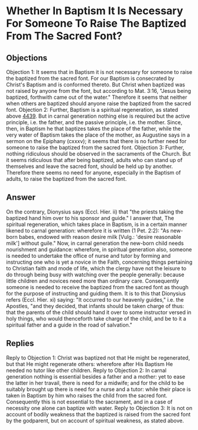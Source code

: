 # Whether In Baptism It Is Necessary For Someone To Raise The Baptized From The Sacred Font?
## Objections
Objection 1: It seems that in Baptism it is not necessary for someone to raise the baptized from the sacred font. For our Baptism is consecrated by Christ's Baptism and is conformed thereto. But Christ when baptized was not raised by anyone from the font, but according to Mat. 3:16, "Jesus being baptized, forthwith came out of the water." Therefore it seems that neither when others are baptized should anyone raise the baptized from the sacred font.
Objection 2: Further, Baptism is a spiritual regeneration, as stated above [4439](A[3]). But in carnal generation nothing else is required but the active principle, i.e. the father, and the passive principle, i.e. the mother. Since, then, in Baptism he that baptizes takes the place of the father, while the very water of Baptism takes the place of the mother, as Augustine says in a sermon on the Epiphany (cxxxv); it seems that there is no further need for someone to raise the baptized from the sacred font.
Objection 3: Further, nothing ridiculous should be observed in the sacraments of the Church. But it seems ridiculous that after being baptized, adults who can stand up of themselves and leave the sacred font, should be held up by another. Therefore there seems no need for anyone, especially in the Baptism of adults, to raise the baptized from the sacred font.
## Answer
On the contrary, Dionysius says (Eccl. Hier. ii) that "the priests taking the baptized hand him over to his sponsor and guide."
I answer that, The spiritual regeneration, which takes place in Baptism, is in a certain manner likened to carnal generation: wherefore it is written (1 Pet. 2:2): "As new-born babes, endowed with reason desire milk [Vulg.: 'desire reasonable milk'] without guile." Now, in carnal generation the new-born child needs nourishment and guidance: wherefore, in spiritual generation also, someone is needed to undertake the office of nurse and tutor by forming and instructing one who is yet a novice in the Faith, concerning things pertaining to Christian faith and mode of life, which the clergy have not the leisure to do through being busy with watching over the people generally: because little children and novices need more than ordinary care. Consequently someone is needed to receive the baptized from the sacred font as though for the purpose of instructing and guiding them. It is to this that Dionysius refers (Eccl. Hier. xi) saying: "It occurred to our heavenly guides," i.e. the Apostles, "and they decided, that infants should be taken charge of thus: that the parents of the child should hand it over to some instructor versed in holy things, who would thenceforth take charge of the child, and be to it a spiritual father and a guide in the road of salvation."
## Replies
Reply to Objection 1: Christ was baptized not that He might be regenerated, but that He might regenerate others: wherefore after His Baptism He needed no tutor like other children.
Reply to Objection 2: In carnal generation nothing is essential besides a father and a mother: yet to ease the latter in her travail, there is need for a midwife; and for the child to be suitably brought up there is need for a nurse and a tutor: while their place is taken in Baptism by him who raises the child from the sacred font. Consequently this is not essential to the sacrament, and in a case of necessity one alone can baptize with water.
Reply to Objection 3: It is not on account of bodily weakness that the baptized is raised from the sacred font by the godparent, but on account of spiritual weakness, as stated above.
